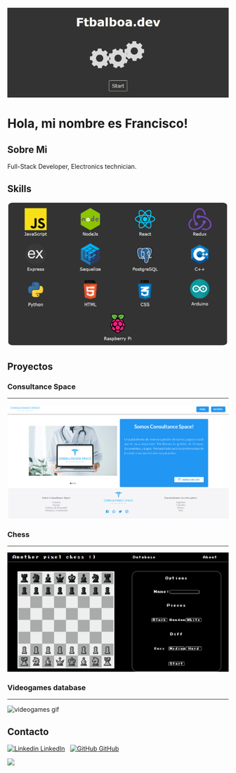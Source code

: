 ![ welcome gif](assets/aniOne.gif) [](assets/aniOne.gif)

# Hola, mi nombre es Francisco!

## Sobre Mi

Full-Stack Developer, Electronics technician.

## Skills

<img src="assets/skills.png" width=600px>

## Proyectos

### Consultance Space

<hr style="height:1px;border:none;color:#333;background-color:#333;">

![ consultance png](https://raw.githubusercontent.com/RodrigoToledo5/ConsultanceSpace/Develop/client/src/assets/img/readme/1.PNG) [](https://github.com/RodrigoToledo5/ConsultanceSpace)

### Chess

<hr style="height:1px;border:none;color:#333;background-color:#333;">

![ chess gif](https://raw.githubusercontent.com/ftbalboa/rrchess/main/imgRm/ej.gif) [](https://github.com/ftbalboa/rrchess)

### Videogames database

<hr style="height:1px;border:none;color:#333;background-color:#333;">

![ videogames gif](https://raw.githubusercontent.com/ftbalboa/PI-Videogames-FT14b/main/gif/ej4.gif) [](https://github.com/ftbalboa/PI-Videogames-FT14b)

## Contacto

[![Linkedin](https://i.stack.imgur.com/gVE0j.png) LinkedIn](https://www.linkedin.com/in/ftbr/)
&nbsp;
[![GitHub](https://i.stack.imgur.com/tskMh.png) GitHub](https://github.com/ftbalboa)


<!-- [![Anurag's GitHub stats](https://github-readme-stats.vercel.app/api?username=ftbalboa)](https://github.com/anuraghazra/github-readme-stats)

[![Top Langs](https://github-readme-stats.vercel.app/api/top-langs/?username=ftbalboa&layout=compact)](https://github.com/anuraghazra/github-readme-stats) -->


![](https://komarev.com/ghpvc/?username=ftbalboa)